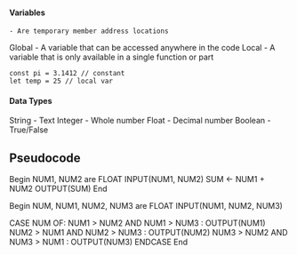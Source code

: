 #### Variables
	- Are temporary member address locations

Global - A variable that can be accessed anywhere in the code
Local - A variable that is only available in a single function or part

```
const pi = 3.1412 // constant
let temp = 25 // local var
```


#### Data Types
String - Text
Integer - Whole number
Float - Decimal number
Boolean - True/False


## Pseudocode


Begin
NUM1, NUM2 are FLOAT
INPUT(NUM1, NUM2)
SUM <- NUM1 + NUM2
OUTPUT(SUM)
End


Begin
NUM, NUM1, NUM2, NUM3 are FLOAT
INPUT(NUM1, NUM2, NUM3)

CASE NUM OF:
	NUM1 > NUM2 AND NUM1 > NUM3 : OUTPUT(NUM1)
	NUM2 > NUM1 AND NUM2 > NUM3 : OUTPUT(NUM2)
	NUM3 > NUM2 AND NUM3 > NUM1 : OUTPUT(NUM3)
ENDCASE
End







